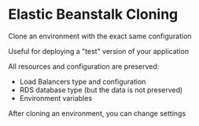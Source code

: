 # Elastic Beanstalk Cloning

Clone an environment with the exact same configuration

Useful for deploying a "test" version of your application

All resources and configuration are preserved: 
- Load Balancers type and configuration
- RDS database type (but the data is not preserved)
- Environment variables

After cloning an environment, you can change settings